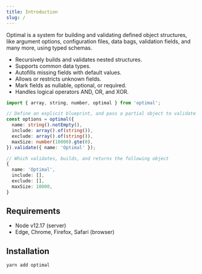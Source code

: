 ```yaml
---
title: Introduction
slug: /
---
```


Optimal is a system for building and validating defined object structures, like argument options,
configuration files, data bags, validation fields, and many more, using typed schemas.

- Recursively builds and validates nested structures.
- Supports common data types.
- Autofills missing fields with default values.
- Allows or restricts unknown fields.
- Mark fields as nullable, optional, or required.
- Handles logical operators AND, OR, and XOR.

```ts
import { array, string, number, optimal } from 'optimal';

// Define an explicit blueprint, and pass a partial object to validate
const options = optimal({
  name: string().notEmpty(),
  include: array().of(string()),
  exclude: array().of(string()),
  maxSize: number(10000).gte(0),
}).validate({ name: 'Optimal' });

// Which validates, builds, and returns the following object
{
  name: 'Optimal',
  include: [],
  exclude: [],
  maxSize: 10000,
}
```

## Requirements

- Node v12.17 (server)
- Edge, Chrome, Firefox, Safari (browser)

## Installation

```
yarn add optimal
```
